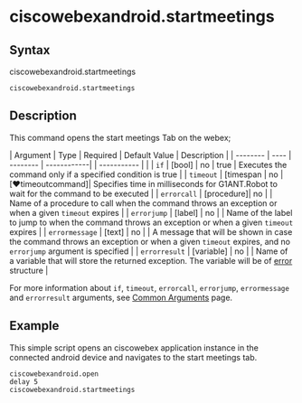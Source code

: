 # ciscowebexandroid.startmeetings

## Syntax
ciscowebexandroid.startmeetings

```G1ANT
ciscowebexandroid.startmeetings
```

## Description

This command opens the start meetings Tab on the webex;

| Argument | Type | Required | Default Value                                                             | Description |
| -------- | ---- | -------- | ------------|                                                             | -----------  |                                                                              |
| `if`             | [bool]     | no       | true                                                        | Executes the command only if a specified condition is true   |
| `timeout`        | [timespan  | no       | [♥timeoutcommand]| Specifies time in milliseconds for G1ANT.Robot to wait for the command to be executed |
| `errorcall`      | [procedure]| no       |                                                             | Name of a procedure to call when the command throws an exception or when a given `timeout` expires |
| `errorjump`      | [label]    | no       |                                                             | Name of the label to jump to when the command throws an exception or when a given `timeout` expires |
| `errormessage`   | [text]     | no       |                                                             | A message that will be shown in case the command throws an exception or when a given `timeout` expires, and no `errorjump` argument is specified |
| `errorresult`    | [variable] | no       |                                                             | Name of a variable that will store the returned exception. The variable will be of [error](https://manual.g1ant.com/link/G1ANT.Language/G1ANT.Language/Structures/ErrorStructure.md) structure  |

For more information about `if`, `timeout`, `errorcall`, `errorjump`, `errormessage` and `errorresult` arguments, see [Common Arguments](https://manual.g1ant.com/link/G1ANT.Manual/appendices/common-arguments.md) page.

## Example

This simple script opens an ciscowebex application instance in the connected android device and navigates to the start meetings tab.

```G1ANT
ciscowebexandroid.open
delay 5
ciscowebexandroid.startmeetings


```
